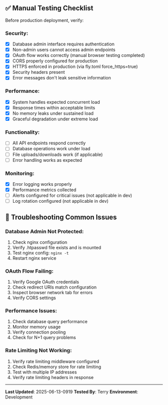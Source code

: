 ## ✅ Manual Testing Checklist

Before production deployment, verify:

### Security:

- [x] Database admin interface requires authentication
- [x] Non-admin users cannot access admin endpoints
- [x] OAuth flow works correctly (manual browser testing completed)
- [x] CORS properly configured for production
- [x] HTTPS enforced in production (via fly.toml force_https=true)
- [x] Security headers present
- [x] Error messages don't leak sensitive information

### Performance:

- [x] System handles expected concurrent load
- [x] Response times within acceptable limits
- [x] No memory leaks under sustained load
- [x] Graceful degradation under extreme load

### Functionality:

- [ ] All API endpoints respond correctly
- [ ] Database operations work under load
- [ ] File uploads/downloads work (if applicable)
- [ ] Error handling works as expected

### Monitoring:

- [x] Error logging works properly
- [x] Performance metrics collected
- [ ] Alerts configured for critical issues (not applicable in dev)
- [ ] Log rotation configured (not applicable in dev)

## 🚨 Troubleshooting Common Issues

### Database Admin Not Protected:

1. Check nginx configuration
2. Verify .htpasswd file exists and is mounted
3. Test nginx config: `nginx -t`
4. Restart nginx service

### OAuth Flow Failing:

1. Verify Google OAuth credentials
2. Check redirect URIs match configuration
3. Inspect browser network tab for errors
4. Verify CORS settings

### Performance Issues:

1. Check database query performance
2. Monitor memory usage
3. Verify connection pooling
4. Check for N+1 query problems

### Rate Limiting Not Working:

1. Verify rate limiting middleware configured
2. Check Redis/memory store for rate limiting
3. Test with multiple IP addresses
4. Verify rate limiting headers in response

---

**Last Updated**: 2025-06-13-0919
**Tested By**: Terry
**Environment**: Development
